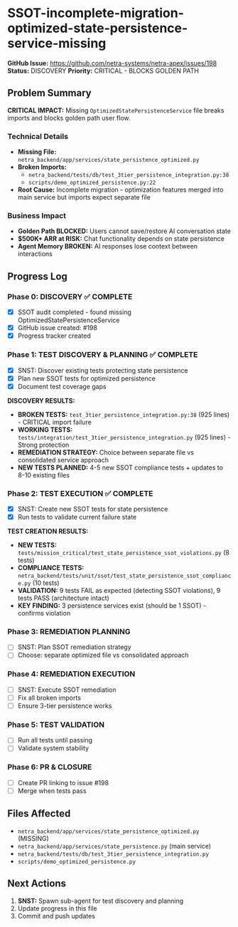 # SSOT-incomplete-migration-optimized-state-persistence-service-missing

**GitHub Issue:** https://github.com/netra-systems/netra-apex/issues/198
**Status:** DISCOVERY
**Priority:** CRITICAL - BLOCKS GOLDEN PATH

## Problem Summary

**CRITICAL IMPACT:** Missing `OptimizedStatePersistenceService` file breaks imports and blocks golden path user flow.

### Technical Details
- **Missing File:** `netra_backend/app/services/state_persistence_optimized.py`
- **Broken Imports:** 
  - `netra_backend/tests/db/test_3tier_persistence_integration.py:38`
  - `scripts/demo_optimized_persistence.py:22`
- **Root Cause:** Incomplete migration - optimization features merged into main service but imports expect separate file

### Business Impact
- **Golden Path BLOCKED:** Users cannot save/restore AI conversation state
- **$500K+ ARR at RISK:** Chat functionality depends on state persistence
- **Agent Memory BROKEN:** AI responses lose context between interactions

## Progress Log

### Phase 0: DISCOVERY ✅ COMPLETE
- [x] SSOT audit completed - found missing OptimizedStatePersistenceService
- [x] GitHub issue created: #198
- [x] Progress tracker created

### Phase 1: TEST DISCOVERY & PLANNING ✅ COMPLETE
- [x] SNST: Discover existing tests protecting state persistence
- [x] Plan new SSOT tests for optimized persistence  
- [x] Document test coverage gaps

**DISCOVERY RESULTS:**
- **BROKEN TESTS:** `test_3tier_persistence_integration.py:38` (925 lines) - CRITICAL import failure
- **WORKING TESTS:** `tests/integration/test_3tier_persistence_integration.py` (925 lines) - Strong protection
- **REMEDIATION STRATEGY:** Choice between separate file vs consolidated service approach
- **NEW TESTS PLANNED:** 4-5 new SSOT compliance tests + updates to 8-10 existing files

### Phase 2: TEST EXECUTION ✅ COMPLETE
- [x] SNST: Create new SSOT tests for state persistence
- [x] Run tests to validate current failure state

**TEST CREATION RESULTS:**
- **NEW TESTS:** `tests/mission_critical/test_state_persistence_ssot_violations.py` (8 tests)
- **COMPLIANCE TESTS:** `netra_backend/tests/unit/ssot/test_state_persistence_ssot_compliance.py` (10 tests)
- **VALIDATION:** 9 tests FAIL as expected (detecting SSOT violations), 9 tests PASS (architecture intact)
- **KEY FINDING:** 3 persistence services exist (should be 1 SSOT) - confirms violation

### Phase 3: REMEDIATION PLANNING
- [ ] SNST: Plan SSOT remediation strategy
- [ ] Choose: separate optimized file vs consolidated approach

### Phase 4: REMEDIATION EXECUTION
- [ ] SNST: Execute SSOT remediation
- [ ] Fix all broken imports
- [ ] Ensure 3-tier persistence works

### Phase 5: TEST VALIDATION
- [ ] Run all tests until passing
- [ ] Validate system stability

### Phase 6: PR & CLOSURE
- [ ] Create PR linking to issue #198
- [ ] Merge when tests pass

## Files Affected
- `netra_backend/app/services/state_persistence_optimized.py` (MISSING)
- `netra_backend/app/services/state_persistence.py` (main service)
- `netra_backend/tests/db/test_3tier_persistence_integration.py`
- `scripts/demo_optimized_persistence.py`

## Next Actions
1. **SNST:** Spawn sub-agent for test discovery and planning
2. Update progress in this file
3. Commit and push updates